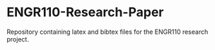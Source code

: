 # ENGR110-Research-Paper
Repository containing latex and bibtex files for the ENGR110 research project.
